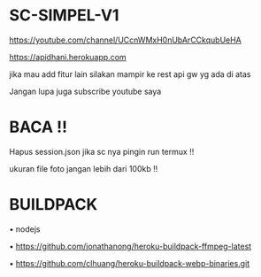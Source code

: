 # SC-SIMPEL-V1
https://youtube.com/channel/UCcnWMxH0nUbArCCkqubUeHA

https://apidhani.herokuapp.com

jika mau add fitur lain silakan mampir ke
rest api gw yg ada di atas

Jangan lupa juga subscribe youtube saya

# BACA !!
Hapus session.json
jika sc nya pingin run termux !!

ukuran file foto jangan lebih dari 100kb !! 

# BUILDPACK
• nodejs

• https://github.com/jonathanong/heroku-buildpack-ffmpeg-latest

• https://github.com/clhuang/heroku-buildpack-webp-binaries.git
